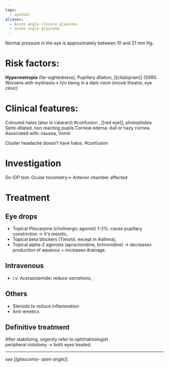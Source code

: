 ```yaml
---
tags:
  - ophthal
aliases:
  - Acute angle closure glaucoma
  - acute angle glaucoma
---
```

Normal pressure in the eye is approximately between 10 and 21 mm Hg.
# Risk factors:
**Hypermetropia** (far-sightedness), Pupillary dilation, [[citalopram]] (SSRI).
Worsens with mydriasis-> h/o being in a dark room (movie theatre, eye clinic)
# Clinical features:
Coloured halos (also in cataract) #confusion , [[red eye]], photophobia
Semi-dilated, non reacting pupils
Corneal edema: dull or hazy cornea.
Associated with: nausea, Vomit

Cluster headache doesn’t have halos. #confusion 
# Investigation
Do IOP test: Ocular tonometry-> Anterior chamber affected

# Treatment
## Eye drops
- Topical Pilocarpine (cholinergic agonist) 1-2%: cause pupillary constriction -> it's meiotic,
- Topical beta blockers (Timolol, except in Asthma),
- Topical alpha-2 agonists (apraclonidine, brimonidine) -> decreases production of aqueous + increases drainage.
## Intravenous
- i.v. Acetazolamide: reduce secretions,
## Others
- Steroids to reduce inflammation
- Anti-emetics

## Definitive treatment
After stabilizing, urgently refer to ophthalmologist  
peripheral iridotomy -> both eyes treated.

---
*see [[glaucoma- open angle]]*. 